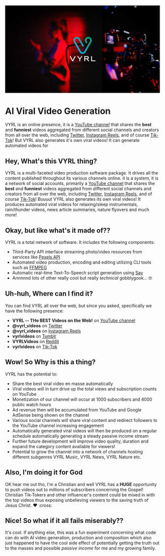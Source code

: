 ![VYRL](VYRL-banner.jpg) 
# AI Viral Video Generation

VYRL is an online presence, it is a [YouTube channel](https://www.youtube.com/channel/UC7xJpL8WWGUOxvbbHshcmQw) that shares the **best** and **funniest** videos aggregated from different social channels and creators from all over the web, including [Twitter](https://twitter.com/vyrl_videos), [Instagram Reels](https://www.instagram.com/vyrl_videos), and of course [Tik-Tok](https://www.tiktok.com/@vyrlvideos)! But VYRL also generates it's own viral videos!  It can generate automated videos for 

## Hey, What's this VYRL thing?
VYRL is a multi-faceted video production software package. It drives all the content published throughout its various channels online.
it is a system, it is a network of social accounts, primarily a [YouTube channel](https://www.youtube.com/channel/UC7xJpL8WWGUOxvbbHshcmQw) that shares the **best** and **funniest** videos aggregated from different social channels and creators from all over the web, including [Twitter](https://twitter.com/vyrl_videos), [Instagram Reels](https://www.instagram.com/vyrl_videos), and of course [Tik-Tok](https://www.tiktok.com/@vyrlvideos)! Buuuut VYRL also generates its own viral videos! It produces automated viral videos for relaxing/sleep instrumentals, rain/thunder videos, news article summaries, nature flyovers and much more!

## Okay, but like what's it made of??
VYRL is a total network of software. It includes the following components:

- Third-Party API interface streaming photo/video resources from services like [Pexels API](https://www.pexels.com/api/documentation/)
- Automated video production, encoding and editing utilizing CLI tools such as [FFMPEG](https://ffmpeg.org/)
- Automatic real-time Text-To-Speech script generation using [Say](https://www.npmjs.com/package/say)
- Annnnnd lots of other really cool but really *technical* gobblygook... :nerd_face:

## Uh-huh, Where can I find it?
You can find VYRL all over the web, but since you asked, specifically we have the following presence:
- **VYRL -- THe BEST Videos on the Web!** on [YouTube channel](https://www.youtube.com/channel/UC7xJpL8WWGUOxvbbHshcmQw) 
- **@vyrl_videos** on [Twitter](https://twitter.com/vyrl_videos) 
- **@vyrl_videos** on [Instagram Reels](https://www.instagram.com/vyrl_videos)
- **vyrlvideos** on [Tumblr](vyrlvideos.tumblr.com)
- **VYRLVideos** on [Reddit](https://www.reddit.com/user/VYRLVideos)
- **vyrlvideos** on [Tik-Tok](https://www.tiktok.com/@vyrlvideos) 

## Wow! So Why is this a thing?
VYRL has the potential to:
- Share the best viral video en masse automatically
- Viral videos will in turn drive up the total views and subscription counts on YouTube
- Monetization of our channel will occur at 1000 subscribers and 4000 public watch hours
- Ad revenue then will be accumulated from YouTube and Google AdSense being shown on the channel
- Various social channels will share viral content and redirect followers to the YouTube channel increasing engagement
- Automatically generated viral videos will then be produced on a regular schedule automatically generating a steady passive income stream
- Further future development will improve video quality, duration and expand the category content available for viewers!
- Potential to grow the channel into a network of channels hosting different subgenres VYRL Music, VYRL News, VYRL Nature etc.

## Also, I'm doing it for God
OK hear me out tho, I'm a Christian and well VYRL has a **HUGE** opportunity to push videos out to millions of subscribers concerning the Gospel!
Christian Tik-Tokers and other influencer's content could be mixed in with the top videos thus exposing unbelieving viewers to the saving truth of Jesus Christ.
:heart: :cross:

## Nice! So what if it all fails miserably??
It's cool. If anything else, this was a fun experiment concerning what code can do with AI video generation, production and composition
which also just happened to have the cool side effect of potentially getting the truth out to the masses and possible *passive income* for me and my growing family.


